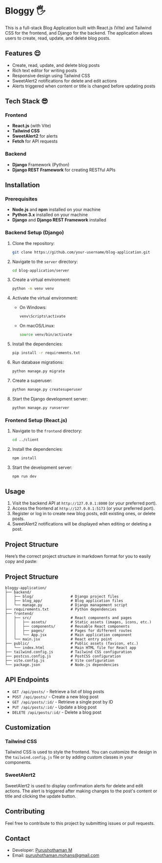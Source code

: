 # Bloggy 🖐️

This is a full-stack Blog Application built with React.js (Vite) and Tailwind CSS for the frontend, and Django for the backend. The application allows users to create, read, update, and delete blog posts.

## Features 😌

- Create, read, update, and delete blog posts
- Rich text editor for writing posts
- Responsive design using Tailwind CSS
- SweetAlert2 notifications for delete and edit actions
- Alerts triggered when content or title is changed before updating posts

## Tech Stack 😎

### Frontend
- **React.js** (with Vite)
- **Tailwind CSS**
- **SweetAlert2** for alerts
- **Fetch** for API requests

### Backend
- **Django** Framework (Python)
- **Django REST Framework** for creating RESTful APIs

## Installation

### Prerequisites

- **Node.js** and **npm** installed on your machine
- **Python 3.x** installed on your machine
- **Django** and **Django REST Framework** installed

### Backend Setup (Django)

1. Clone the repository:
    ```bash
    git clone https://github.com/your-username/blog-application.git
    ```

2. Navigate to the `server` directory:
    ```bash
    cd blog-application/server
    ```

3. Create a virtual environment:
    ```bash
    python -m venv venv
    ```

4. Activate the virtual environment:

    - On Windows:
      ```bash
      venv\Scripts\activate
      ```
    - On macOS/Linux:
      ```bash
      source venv/bin/activate
      ```

5. Install the dependencies:
    ```bash
    pip install -r requirements.txt
    ```

6. Run database migrations:
    ```bash
    python manage.py migrate
    ```

7. Create a superuser:
    ```bash
    python manage.py createsuperuser
    ```

8. Start the Django development server:
    ```bash
    python manage.py runserver
    ```

### Frontend Setup (React.js)

1. Navigate to the `frontend` directory:
    ```bash
    cd ../client
    ```

2. Install the dependencies:
    ```bash
    npm install
    ```

3. Start the development server:
    ```bash
    npm run dev
    ```

## Usage

1. Visit the backend API at `http://127.0.0.1:8000` (or your preferred port).
2. Access the frontend at `http://127.0.0.1:5173` (or your preferred port).
3. Register or log in to create new blog posts, edit existing ones, or delete posts.
4. SweetAlert2 notifications will be displayed when editing or deleting a post.

## Project Structure


Here’s the correct project structure in markdown format for you to easily copy and paste:

## Project Structure

```
bloggy-application/
├── backend/
│   ├── blog/                 # Django project files
│   ├── blog_app/             # Blog application files
│   └── manage.py             # Django management script
├── requirements.txt          # Python dependencies
├── frontend/
│   ├── src/                  # React components and pages
│   │   ├── assets/           # Static assets (images, icons, etc.)
│   │   ├── components/       # Reusable React components
│   │   ├── pages/            # Pages for different routes
│   │   └── App.jsx           # Main application component
│   └── main.jsx              # React entry point
├── public/                   # Public assets (favicon, etc.)
│   └── index.html            # Main HTML file for React app
├── tailwind.config.js        # Tailwind CSS configuration
├── postcss.config.js         # PostCSS configuration
├── vite.config.js            # Vite configuration
└── package.json              # Node.js dependencies
```

## API Endpoints

- `GET /api/posts/` - Retrieve a list of blog posts
- `POST /api/posts/` - Create a new blog post
- `GET /api/posts/:id/` - Retrieve a single post by ID
- `PUT /api/posts/:id/` - Update a blog post
- `DELETE /api/posts/:id/` - Delete a blog post

## Customization

### Tailwind CSS
Tailwind CSS is used to style the frontend. You can customize the design in the `tailwind.config.js` file or by adding custom classes in your components.

### SweetAlert2
SweetAlert2 is used to display confirmation alerts for delete and edit actions. The alert is triggered after making changes to the post's content or title and clicking the update button.


## Contributing

Feel free to contribute to this project by submitting issues or pull requests.

## Contact

- Developer: [Purushothaman M](https://github.com/purusho-390)
- Email: purushothaman.mohans@gmail.com

